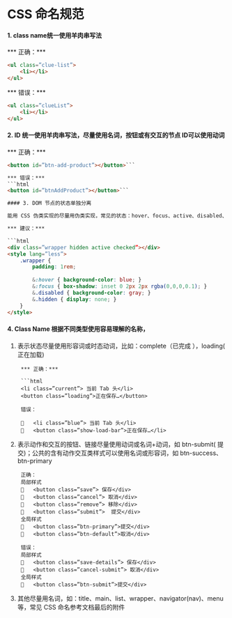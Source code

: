 # CSS  命名规范

#### 1. class name统一使用羊肉串写法

*** 正确：*** 
```html
<ul class=”clue-list”>
    <li></li>
</ul>
```

*** 错误：***
```html
<ul class=”clueList”>
    <li></li>
</ul>
```

#### 2. ID 统一使用羊肉串写法，尽量使用名词，按钮或有交互的节点 ID可以使用动词

*** 正确：*** 
```html
<button id=”btn-add-product”></button>```

*** 错误：***
```html
<button id=”btnAddProduct”></button>```

#### 3. DOM 节点的状态单独分离

能用 CSS 伪类实现的尽量用伪类实现，常见的状态：hover、focus、active、disabled、checked、hidden、visible、current，不要用类似 gray 表示disabled状态、blue表示current状态

*** 建议：***

```html
<div class=”wrapper hidden active checked”></div>
<style lang=”less”>
    .wrapper {
        padding: 1rem;
        
        &:hover { background-color: blue; }
        &:focus { box-shadow: inset 0 2px 2px rgba(0,0,0,0.1); }
        &.disabled { background-color: gray; }
        &.hidden { display: none; }
    }
</style>
```

#### 4. Class Name  根据不同类型使用容易理解的名称，

1. 表示状态尽量使用形容词或时态动词，比如：complete（已完成 ），loading( 正在加载)

        *** 正确：***
        
        ```html
        <li class=”current”> 当前 Tab 头</li>
        <button class=”loading”>正在保存…</button>
        
        错误：
         
        	<li class=”blue”> 当前 Tab 头</li>
        	<button class=”show-load-bar”>正在保存…</li>
        
2. 表示动作和交互的按钮、链接尽量使用动词或名词+动词，如 btn-submit( 提交)；公共的含有动作交互类样式可以使用名词或形容词，如 btn-success、btn-primary

        正确：
        局部样式
        	<button class=”save”> 保存</div>
        	<button class=”cancel”> 取消</div>
        	<button class=”remove”> 移除</div>
        	<button class=”submit”>  提交</div>
        全局样式
        	<button class=”btn-primary”>提交</div>
        	<button class=”btn-default”>取消</div>
        
        错误：
        局部样式
        	<button class=”save-details”> 保存</div>
        	<button class=”cancel-submit”> 取消</div>
        全局样式
        	<button class=”btn-submit”>提交</div>

3. 其他尽量用名词，如：title、main、list、wrapper、navigator(nav)、menu 等，常见 CSS 命名参考文档最后的附件